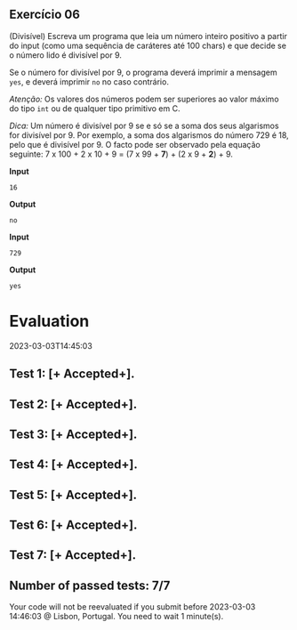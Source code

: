 ## Exercício 06

(Divisível) Escreva um programa que leia um número inteiro positivo a partir do input (como uma sequência de caráteres até 100 chars) e que decide se o número lido é divisível por 9.

Se o número for divisível por 9, o programa deverá imprimir a mensagem `yes`, e deverá imprimir `no` no caso contrário.

*Atenção:* Os valores dos números podem ser superiores ao valor máximo do tipo `int` ou de qualquer tipo primitivo em C.

*Dica:* Um número é divisível por 9 se e só se a soma dos seus algarismos for divisível por 9. Por exemplo, a soma dos algarismos do número 729 é 18, pelo que é divisível por 9. O facto pode ser observado pela equação seguinte: 7 x 100 + 2 x 10 + 9 = (7 x 99 + __7__) + (2 x 9 + __2__) + 9.

**Input**
```
16
```

**Output**
```
no
```

**Input**
```
729
```

**Output**
```
yes
```


# Evaluation

2023-03-03T14:45:03

## Test 1: [+ Accepted+].
## Test 2: [+ Accepted+].
## Test 3: [+ Accepted+].
## Test 4: [+ Accepted+].
## Test 5: [+ Accepted+].
## Test 6: [+ Accepted+].
## Test 7: [+ Accepted+].


## Number of passed tests: 7/7


Your code will not be reevaluated if you submit before 2023-03-03 14:46:03 @ Lisbon, Portugal. You need to wait 1 minute(s).

